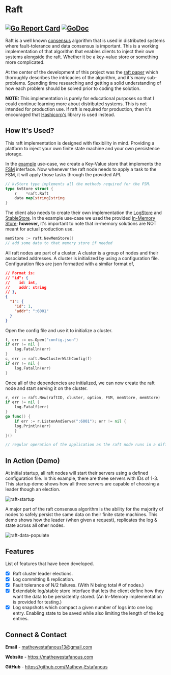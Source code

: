 # Raft
[![Go Report Card](https://goreportcard.com/badge/github.com/Mathew-Estafanous/raft)](https://goreportcard.com/report/github.com/Mathew-Estafanous/raft)
[![GoDoc](https://godoc.org/github.com/Mathew-Estafanous/raft?status.svg)](https://pkg.go.dev/github.com/Mathew-Estafanous/raft)
---
Raft is a well known [consensus](https://en.wikipedia.org/wiki/Consensus_(computer_science)) algorithm 
that is used in distributed systems where fault-tolerance and data consensus is important. This is a working 
implementation of that algorithm that enables clients to inject their own systems alongside the raft. Whether 
it be a key-value store or something more complicated.

At the center of the development of this project was the [raft paper](https://web.stanford.edu/~ouster/cgi-bin/papers/raft-atc14)
which thoroughly describes the intricacies of the algorithm, and it's many sub-problems. Spending time researching
and getting a solid understanding of how each problem should be solved prior to coding the solution.

**NOTE:** This implementation is purely for educational purposes so that I could continue learning more about 
distributed systems. This is not intended for production use. If raft is required for production, then it's 
encouraged that [Hashicorp's](https://github.com/hashicorp/raft) library is used instead.

## How It's Used?
This raft implementation is designed with flexibility in mind. Providing a platform to inject your own finite state
machine and your own persistence storage. 

In the [example](https://github.com/Mathew-Estafanous/raft/tree/main/example) use-case, we create a Key-Value store
that implements the [FSM](https://pkg.go.dev/github.com/Mathew-Estafanous/raft#FSM) interface. Now whenever the raft
node needs to apply a task to the FSM, it will apply those tasks through the provided API.
```go
// kvStore type implements all the methods required for the FSM.
type kvStore struct {
	r    *raft.Raft
	data map[string]string
}
```

The client also needs to create their own implementation the [LogStore](https://pkg.go.dev/github.com/Mathew-Estafanous/raft#LogStore) 
and [StableStore](https://pkg.go.dev/github.com/Mathew-Estafanous/raft#StableStore). In the example use-case we used the
provided [In-Memory Store](https://pkg.go.dev/github.com/Mathew-Estafanous/raft#InMemStore); **however,** it's important to
note that in-memory solutions are NOT meant for actual production use.
```go
memStore := raft.NewMemStore()
// add some data to that memory store if needed
```

All raft nodes are part of a cluster. A cluster is a group of nodes and their associated addresses. A cluster is initialized
by using a configuration file. Configuration files are json formatted with a similar format of,
```json
// Format is:
// "id": {
//    id: int, 
//    addr: string
// },
{
  "1": {
    "id": 1,
    "addr": ":6001"
  }
}
```
Open the config file and use it to initialize a cluster.
```go
f, err := os.Open("config.json")
if err != nil {
    log.Fatalln(err)
}
c, err := raft.NewClusterWithConfig(f)
if err != nil {
    log.Fatalln(err)
}
```

Once all of the dependencies are initialized, we can now create the raft node and start serving it on the cluster.
```go
r, err := raft.New(raftID, cluster, option, FSM, memStore, memStore)
if err != nil {
	log.Fatalf(err)
}
go func() {
    if err := r.ListenAndServe(":6001"); err != nil {
    log.Println(err)
    }
}()

// regular operation of the application as the raft node runs in a different goroutine.
```

## In Action (Demo)
At initial startup, all raft nodes will start their servers using a defined configuration file. In this example, there are
three servers with IDs of 1-3. This startup demo shows how all three servers are capable of choosing a leader though an election.

![raft-startup](https://user-images.githubusercontent.com/56979977/127257133-3f888946-6ef7-4bf7-a495-dc965c4adab2.gif)

A major part of the raft consensus algorithm is the ability for the majority of nodes to safely persist the same
data on their finite state machines. This demo shows how the leader (when given a request), replicates the log & state across all
other nodes.

![raft-data-populate](https://user-images.githubusercontent.com/56979977/127257693-03ec9b7c-f9e8-4756-96be-0728f95e92ab.gif)

## Features
List of features that have been developed.
- [X] Raft cluster leader elections.
- [X] Log committing & replication.
- [X] Fault tolerance of N/2 failures. (With N being total # of nodes.)
- [X] Extendable log/stable store interface that lets the client define how they want the
data to be persistently stored. (An In-Memory implementation is provided for testing.)
- [X] Log snapshots which compact a given number of logs into one log entry. Enabling state to
be saved while also limiting the length of the log entries.

## Connect & Contact
**Email** - mathewestafanous13@gmail.com

**Website** - https://mathewestafanous.com

**GitHub** - https://github.com/Mathew-Estafanous
